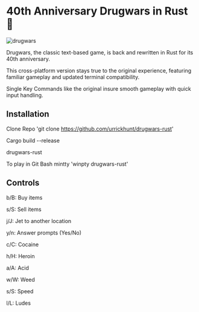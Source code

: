 # 40th Anniversary Drugwars in Rust 🦀
![drugwars](https://github.com/user-attachments/assets/6dc79d22-818e-4de9-84a2-5e447b29a008)

Drugwars, the classic text-based game, is back and rewritten in Rust for its 40th anniversary. 

This cross-platform version stays true to the original experience, featuring familiar gameplay and updated terminal compatibility.

Single Key Commands like the original insure smooth gameplay with quick input handling.

## Installation

Clone Repo 'git clone https://github.com/urrickhunt/drugwars-rust'

Cargo build --release

drugwars-rust

To play in Git Bash mintty 'winpty drugwars-rust'

## Controls

b/B: Buy items

s/S: Sell items

j/J: Jet to another location

y/n: Answer prompts (Yes/No)

c/C: Cocaine

h/H: Heroin

a/A: Acid

w/W: Weed

s/S: Speed

l/L: Ludes

